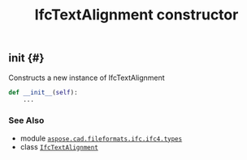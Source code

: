 ﻿---
title: IfcTextAlignment constructor
second_title: Aspose.CAD for Python via .NET API References
description: 
type: docs
weight: 10
url: /python-net/aspose.cad.fileformats.ifc.ifc4.types/ifctextalignment/__init__/
is_root: false
---

## __init__ {#}

Constructs a new instance of IfcTextAlignment



```python
def __init__(self):
    ...
```





### See Also
* module [`aspose.cad.fileformats.ifc.ifc4.types`](../../)
* class [`IfcTextAlignment`](/cad/python-net/aspose.cad.fileformats.ifc.ifc4.types/ifctextalignment)
